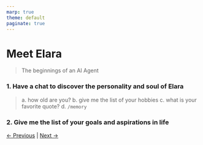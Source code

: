```yaml
---
marp: true
theme: default
paginate: true
---
```


# Meet Elara
> The beginnings of an AI Agent
<!-- TODO: diagram, workflow, etc ...-->

### 1. Have a chat to discover the personality and soul of Elara
>  a. how old are you?
>  b. give me the list of your hobbies
>  c. what is your favorite quote?
>  d. `/memory`
### 2. Give me the list of your goals and aspirations in life

[← Previous](000-micro-agent-lib.md) | [Next →](002-fight-weaknesses.md)
